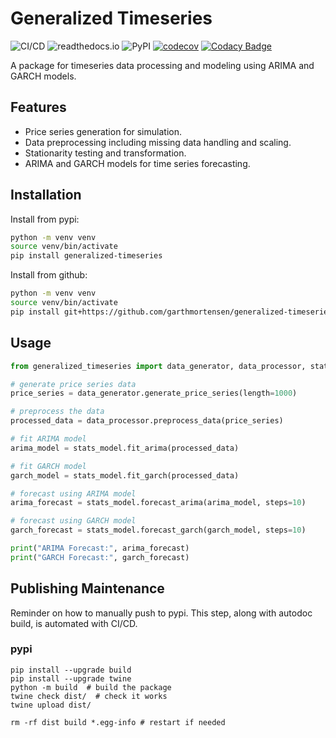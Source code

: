# Generalized Timeseries

![CI/CD](https://github.com/garthmortensen/garch/actions/workflows/execute_CICD.yml/badge.svg) ![readthedocs.io](https://img.shields.io/readthedocs/generalized-timeseries) ![PyPI](https://img.shields.io/pypi/v/generalized-timeseries?color=blue&label=PyPI) [![codecov](https://codecov.io/gh/garthmortensen/generalized-timeseries/graph/badge.svg?token=L1L5OBSF3Z)](https://codecov.io/gh/garthmortensen/generalized-timeseries) [![Codacy Badge](https://app.codacy.com/project/badge/Grade/a55633cfb8324f379b0b5ec16f03c268)](https://app.codacy.com/gh/garthmortensen/generalized-timeseries/dashboard?utm_source=gh&utm_medium=referral&utm_content=&utm_campaign=Badge_grade)

A package for timeseries data processing and modeling using ARIMA and GARCH models.

## Features

- Price series generation for simulation.
- Data preprocessing including missing data handling and scaling.
- Stationarity testing and transformation.
- ARIMA and GARCH models for time series forecasting.

## Installation

Install from pypi:

```bash
python -m venv venv
source venv/bin/activate
pip install generalized-timeseries
```

Install from github:

```bash
python -m venv venv
source venv/bin/activate
pip install git+https://github.com/garthmortensen/generalized-timeseries.git
```

## Usage

```python
from generalized_timeseries import data_generator, data_processor, stats_model

# generate price series data
price_series = data_generator.generate_price_series(length=1000)

# preprocess the data
processed_data = data_processor.preprocess_data(price_series)

# fit ARIMA model
arima_model = stats_model.fit_arima(processed_data)

# fit GARCH model
garch_model = stats_model.fit_garch(processed_data)

# forecast using ARIMA model
arima_forecast = stats_model.forecast_arima(arima_model, steps=10)

# forecast using GARCH model
garch_forecast = stats_model.forecast_garch(garch_model, steps=10)

print("ARIMA Forecast:", arima_forecast)
print("GARCH Forecast:", garch_forecast)
```

## Publishing Maintenance

Reminder on how to manually push to pypi. This step, along with autodoc build, is automated with CI/CD.

### pypi

```shell
pip install --upgrade build
pip install --upgrade twine
python -m build  # build the package
twine check dist/  # check it works
twine upload dist/

rm -rf dist build *.egg-info # restart if needed
```
